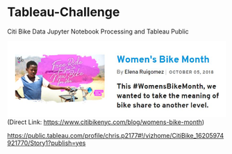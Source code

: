 # Tableau-Challenge
Citi Bike Data Jupyter Notebook Processing and Tableau Public

![#WomensBikeMonth](https://github.com/pulliam-chris/Tableau-Challenge/blob/main/images/WomenBikeMonth.JPG)
(Direct Link: https://www.citibikenyc.com/blog/womens-bike-month)

https://public.tableau.com/profile/chris.p2177#!/vizhome/CitiBike_16205974921770/Story1?publish=yes


